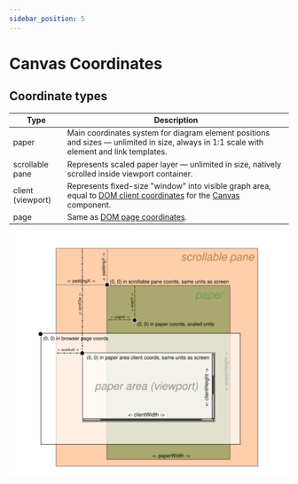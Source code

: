 ```yaml
---
sidebar_position: 5
---
```


# Canvas Coordinates

## Coordinate types

| Type  | Description |
|-------------------|-------------|
| paper             | Main coordinates system for diagram element positions and sizes — unlimited in size, always in 1:1 scale with element and link templates. |
| scrollable pane   | Represents scaled paper layer — unlimited in size, natively scrolled inside viewport container. |
| client (viewport) | Represents fixed-size "window" into visible graph area, equal to [DOM client coordinates](https://developer.mozilla.org/en-US/docs/Web/API/Element/clientWidth) for the [Canvas](/docs/components/canvas) component. |
| page              | Same as [DOM page coordinates](https://developer.mozilla.org/en-US/docs/Web/CSS/CSSOM_view/Coordinate_systems#page). |

![Reactodia coordinate system](/img/reactodia-coords-structure.svg)
